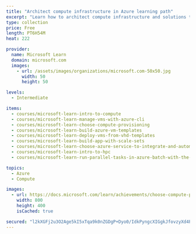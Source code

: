 ```yaml
---
title: "Architect compute infrastructure in Azure learning path"
excerpt: "Learn how to architect compute infrastructure and solutions to automate your business processes in Azure."
type: collection
price: Free
length: PT6H54M
heat: 222

provider:
  name: Microsoft Learn
  domain: microsoft.com
  images:
    - url: /assets/images/organizations/microsoft.com-50x50.jpg
      width: 50
      height: 50

levels:
  - Intermediate

items:
  - courses/microsoft-learn-intro-to-compute
  - courses/microsoft-learn-manage-vms-with-azure-cli
  - courses/microsoft-learn-choose-compute-provisioning
  - courses/microsoft-learn-build-azure-vm-templates
  - courses/microsoft-learn-deploy-vms-from-vhd-templates
  - courses/microsoft-learn-build-app-with-scale-sets
  - courses/microsoft-learn-choose-azure-service-to-integrate-and-automate-business-processes
  - courses/microsoft-learn-intro-to-hpc
  - courses/microsoft-learn-run-parallel-tasks-in-azure-batch-with-the-azure-cli

topics:
  - Azure
  - Compute

images:
  - url: https://docs.microsoft.com/learn/achievements/choose-compute-provisioning-social.png
    width: 800
    height: 400
    isCached: true

secured: "l2kXGFj2u3O2Age5kI5xTqa9k0nZGDgP+Dyo0/IdkPyngcXIGgkJfovzyXd4PPiFGPB0dz2EppZ2MJPSQjpYxnQ1aO7P4WYo+5gtvFJqRPl7zrrn+U9NOPbOZRWq2Ex9eFqza/PUePInI7cRBLsQTn2qgCv03ivFF4rvLLxcSx1b+CMXjLvgjtSb5xM9z66UkORAjo4fKwVJJNQJzOWVlPMH7dmtzm/IBBr56CHWqynBUSo+N9Pq9bQEeE/mUQO5OgMyuehpflEekrqteZO2fMwlOeqeAOB0UJatIb8mUcdn1QBrgVHRhR+4m9+wPyLiZ4hSVfsv6N3GaN1SxHz6Ig==;RmXr+lZ6PUvdainQXs2zRQ=="
---
```


